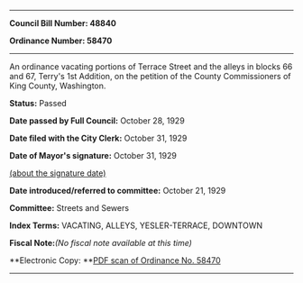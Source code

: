 

********

**Council Bill Number: 48840**
   
**Ordinance Number: 58470**
********

 An ordinance vacating portions of Terrace Street and the alleys in blocks 66 and 67, Terry's 1st Addition, on the petition of the County Commissioners of King County, Washington.

**Status:** Passed
   
**Date passed by Full Council:** October 28, 1929
   
**Date filed with the City Clerk:** October 31, 1929
   
**Date of Mayor's signature:** October 31, 1929
   
[(about the signature date)](/~public/approvaldate.htm)
   
   
   
**Date introduced/referred to committee:** October 21, 1929
   
**Committee:** Streets and Sewers
   
   
**Index Terms:** VACATING, ALLEYS, YESLER-TERRACE, DOWNTOWN

**Fiscal Note:**_(No fiscal note available at this time)_

**Electronic Copy: **[PDF scan of Ordinance No. 58470](/~archives/Ordinances/Ord_58470.pdf)

********

